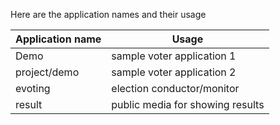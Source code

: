 Here are the application names and their usage
        

| Application name  | Usage  |
|---|---|
| Demo  | sample voter application 1  |
| project/demo   | sample voter application 2  |
| evoting  | election conductor/monitor  |
| result  |  public media for showing results |

        

                



